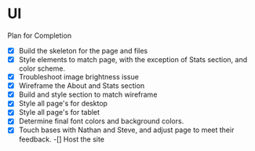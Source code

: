# UI
Plan for Completion
-   [x] Build the skeleton for the page and files
-   [x] Style elements to match page, with the exception of Stats section, and color scheme.
-   [x] Troubleshoot image brightness issue
-   [x] Wireframe the About and Stats section
-   [x] Build and style section to match wireframe
-  [x] Style all page's for desktop 
-  [x] Style all page's for tablet 
-   [x] Determine final font colors and background colors.
-   [x] Touch bases with Nathan and Steve, and adjust page to meet their feedback.
-[] Host the site